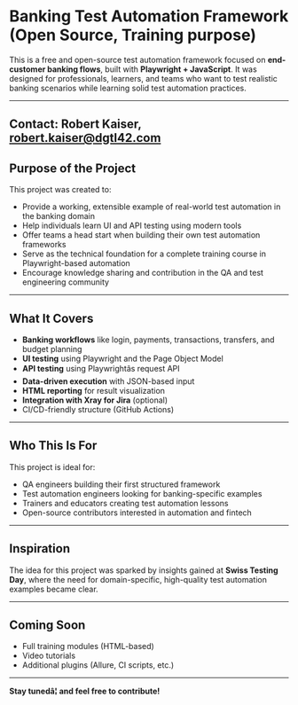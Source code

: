 # Banking Test Automation Framework (Open Source, Training purpose)

This is a free and open-source test automation framework focused on **end-customer banking flows**, built with **Playwright + JavaScript**. It was designed for professionals, learners, and teams who want to test realistic banking scenarios while learning solid test automation practices.

---

Contact: Robert Kaiser, robert.kaiser@dgtl42.com
---

## Purpose of the Project

This project was created to:

- Provide a working, extensible example of real-world test automation in the banking domain
- Help individuals learn UI and API testing using modern tools
- Offer teams a head start when building their own test automation frameworks
- Serve as the technical foundation for a complete training course in Playwright-based automation
- Encourage knowledge sharing and contribution in the QA and test engineering community

---

## What It Covers

- **Banking workflows** like login, payments, transactions, transfers, and budget planning
- **UI testing** using Playwright and the Page Object Model
- **API testing** using Playwrightâs request API
- **Data-driven execution** with JSON-based input
- **HTML reporting** for result visualization
- **Integration with Xray for Jira** (optional)
- CI/CD-friendly structure (GitHub Actions)

---

## Who This Is For

This project is ideal for:

- QA engineers building their first structured framework
- Test automation engineers looking for banking-specific examples
- Trainers and educators creating test automation lessons
- Open-source contributors interested in automation and fintech

---

## Inspiration

The idea for this project was sparked by insights gained at **Swiss Testing Day**, where the need for domain-specific, high-quality test automation examples became clear.

---

## Coming Soon

- Full training modules (HTML-based)
- Video tutorials
- Additional plugins (Allure, CI scripts, etc.)

---

**Stay tunedâ¦ and feel free to contribute!**
